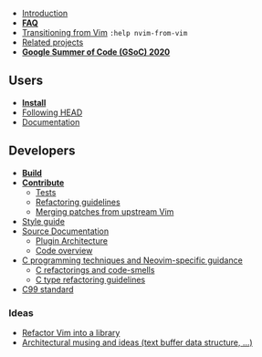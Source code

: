 - [Introduction](Introduction)
- **[FAQ](FAQ)**
- [Transitioning from Vim](https://neovim.io/doc/user/nvim.html#nvim-from-vim) `:help nvim-from-vim`
- [Related projects](Related-projects)
- **[Google Summer of Code (GSoC) 2020](GSoC-2020-Ideas)**

## Users

- **[Install](Installing-Neovim)**
- [Following HEAD](https://github.com/neovim/neovim/issues/14090)
- [Documentation](http://neovim.io/doc/general/)

## Developers

- **[Build](Building-Neovim)**
- **[Contribute](https://github.com/neovim/neovim/blob/master/CONTRIBUTING.md)**
    - [Tests](https://github.com/neovim/neovim/blob/master/test/README.md)
    - [Refactoring guidelines](https://github.com/neovim/neovim/wiki/Refactoring)
    - [Merging patches from upstream Vim](Merging-patches-from-upstream-Vim)
- [Style guide](https://neovim.io/doc/user/dev_style.html#dev-style)
- [Source Documentation](https://neovim.io/doc/dev/globals_func.html)
    - [Plugin Architecture](Plugin-UI-architecture)
    - [Code overview](Code-overview)
- [C programming techniques and Neovim-specific guidance](C-programming)
    - [C refactorings and code-smells](C-refactorings-and-code-smells-catalog)
    - [C type refactoring guidelines](C-type-refactoring-guidelines)
- [C99 standard](http://port70.net/~nsz/c/c99/n1256.html)

### Ideas

- [Refactor Vim into a library](Refactor-vim-into-a-library)
- [Architectural musing and ideas (text buffer data structure, ...)](Architectural-musing-and-ideas)
